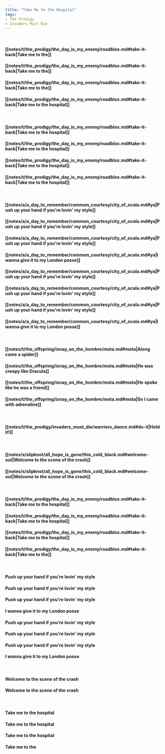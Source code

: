 ```yaml
---
title: "Take Me to the Hospital"
tags:
- The Prodigy
- Invaders Must Die
---
```

&nbsp;
#### [[notes/t/the_prodigy/the_day_is_my_enemy/roadblox.md#take-it-back|Take me to the]]
#### [[notes/t/the_prodigy/the_day_is_my_enemy/roadblox.md#take-it-back|Take me to the]]
#### [[notes/t/the_prodigy/the_day_is_my_enemy/roadblox.md#take-it-back|Take me to the]]
#### [[notes/t/the_prodigy/the_day_is_my_enemy/roadblox.md#take-it-back|Take me to the hospital]]
&nbsp;
#### [[notes/t/the_prodigy/the_day_is_my_enemy/roadblox.md#take-it-back|Take me to the hospital]]
#### [[notes/t/the_prodigy/the_day_is_my_enemy/roadblox.md#take-it-back|Take me to the hospital]]
#### [[notes/t/the_prodigy/the_day_is_my_enemy/roadblox.md#take-it-back|Take me to the hospital]]
#### [[notes/t/the_prodigy/the_day_is_my_enemy/roadblox.md#take-it-back|Take me to the hospital]]
&nbsp;
#### [[notes/a/a_day_to_remember/common_courtesy/city_of_ocala.md#ya|Push up your hand if you're lovin' my style]]
#### [[notes/a/a_day_to_remember/common_courtesy/city_of_ocala.md#ya|Push up your hand if you're lovin' my style]]
#### [[notes/a/a_day_to_remember/common_courtesy/city_of_ocala.md#ya|Push up your hand if you're lovin' my style]]
#### [[notes/a/a_day_to_remember/common_courtesy/city_of_ocala.md#ya|I wanna give it to my London posse]]
#### [[notes/a/a_day_to_remember/common_courtesy/city_of_ocala.md#ya|Push up your hand if you're lovin' my style]]
#### [[notes/a/a_day_to_remember/common_courtesy/city_of_ocala.md#ya|Push up your hand if you're lovin' my style]]
#### [[notes/a/a_day_to_remember/common_courtesy/city_of_ocala.md#ya|Push up your hand if you're lovin' my style]]
#### [[notes/a/a_day_to_remember/common_courtesy/city_of_ocala.md#ya|I wanna give it to my London posse]]
&nbsp;
#### [[notes/t/the_offspring/ixnay_on_the_hombre/mota.md#mota|Along came a spider]]
#### [[notes/t/the_offspring/ixnay_on_the_hombre/mota.md#mota|He was creepy like Dracula]]
#### [[notes/t/the_offspring/ixnay_on_the_hombre/mota.md#mota|He spoke like he was a friend]]
#### [[notes/t/the_offspring/ixnay_on_the_hombre/mota.md#mota|So I came with adrenaline]]
&nbsp;
#### [[notes/t/the_prodigy/invaders_must_die/warriors_dance.md#do-it|Hold it!]]
&nbsp;
#### [[notes/s/slipknot/all_hope_is_gone/this_cold_black.md#welcome-out|Welcome to the scene of the crash]]
#### [[notes/s/slipknot/all_hope_is_gone/this_cold_black.md#welcome-out|Welcome to the scene of the crash]]
&nbsp;
#### [[notes/t/the_prodigy/the_day_is_my_enemy/roadblox.md#take-it-back|Take me to the hospital]]
#### [[notes/t/the_prodigy/the_day_is_my_enemy/roadblox.md#take-it-back|Take me to the hospital]]
#### [[notes/t/the_prodigy/the_day_is_my_enemy/roadblox.md#take-it-back|Take me to the hospital]]
#### [[notes/t/the_prodigy/the_day_is_my_enemy/roadblox.md#take-it-back|Take me to the]]
&nbsp;
#### Push up your hand if you're lovin' my style
#### Push up your hand if you're lovin' my style
#### Push up your hand if you're lovin' my style
#### I wanna give it to my London posse
#### Push up your hand if you're lovin' my style
#### Push up your hand if you're lovin' my style
#### Push up your hand if you're lovin' my style
#### I wanna give it to my London posse
&nbsp;
#### Welcome to the scene of the crash
#### Welcome to the scene of the crash
&nbsp;
#### Take me to the hospital
#### Take me to the hospital
#### Take me to the hospital
#### Take me to the
